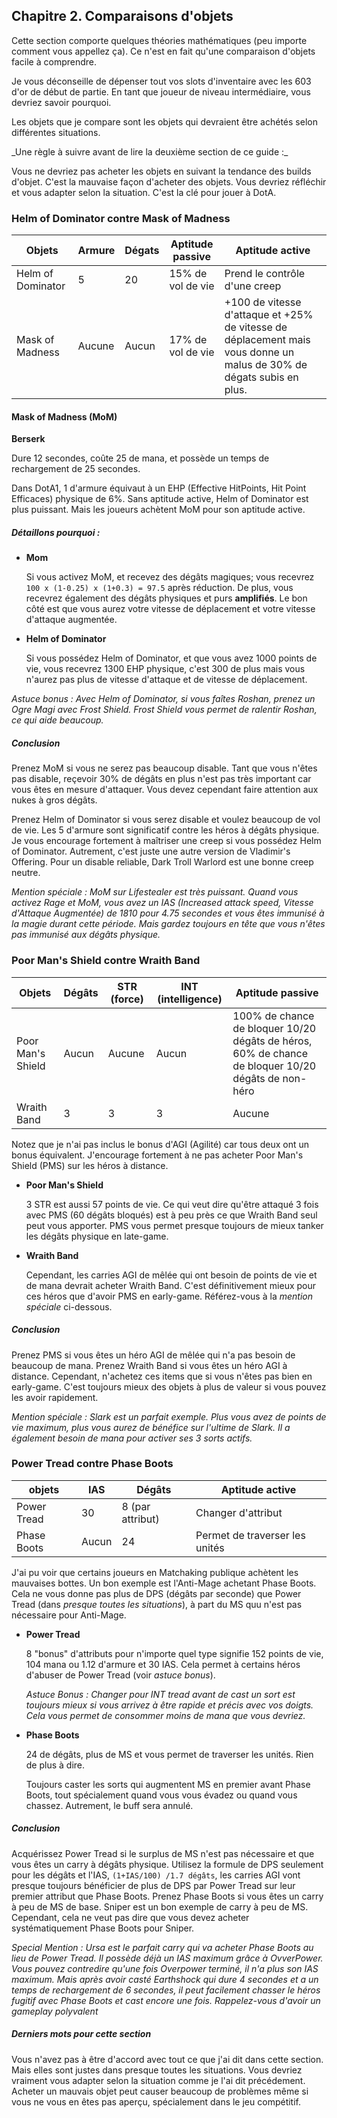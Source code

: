 
<div id="c2"></div>

## Chapitre 2. Comparaisons d'objets ##

Cette section comporte quelques théories mathématiques (peu importe comment vous appellez ça). 
Ce n'est en fait qu'une comparaison d'objets facile à comprendre.

Je vous déconseille de dépenser tout vos slots d'inventaire avec les 603 d'or de début de
partie. En tant que joueur de niveau intermédiaire, vous devriez savoir pourquoi.

Les objets que je compare sont les objets qui devraient être achétés selon différentes situations.

<div class="warning text-warning">
  _Une règle à suivre avant de lire la deuxième section de ce guide :_

  Vous ne devriez pas acheter les objets en suivant la tendance des builds d'objet.
  C'est la mauvaise façon d'acheter des objets. 
  Vous devriez réfléchir et vous adapter selon la situation. 
  C'est la clé pour jouer à DotA.
</div>

### Helm of Dominator contre Mask of Madness ###

<div class="table-reponsive">
  <table class="table">
    <thead>
      <tr>
        <th>Objets</th>
        <th>Armure</th>
        <th>Dégats</th>
        <th>Aptitude passive</th>
        <th>Aptitude active</th>
      </tr>
    </thead>
    <tbody>
      <tr>
        <td>Helm of Dominator</td>
        <td>5</td>
        <td>20</td>
        <td>15% de vol de vie</td>
        <td>Prend le contrôle d'une creep</td>
      </tr>
      <tr>
        <td>Mask of Madness</td>
        <td>Aucune</td>
        <td>Aucun</td>
        <td>17% de vol de vie</td>
        <td>+100 de vitesse d'attaque et +25% de vitesse de déplacement mais
        vous donne un malus de 30% de dégats subis en plus.</td>
      </tr>
    </tbody>
  </table>
</div>


#### Mask of Madness (MoM) ####

__Berserk__

Dure 12 secondes, coûte 25 de mana, et possède un temps de rechargement de 25 secondes.

Dans DotA1, 1 d'armure équivaut à un EHP (Effective HitPoints, Hit Point Efficaces) physique de 6%.
Sans aptitude active, Helm of Dominator est plus puissant. Mais les joueurs achètent MoM pour son
aptitude active. 

##### Détaillons pourquoi : #####

  + __Mom__ 

    Si vous activez MoM, et recevez des dégâts magiques; vous recevrez ``100 x (1-0.25) x (1+0.3) = 97.5`` 
    après réduction. De plus, vous recevrez également des dégâts physiques et purs __amplifiés__.
    Le bon côté est que vous aurez votre vitesse de déplacement et votre vitesse d'attaque augmentée.

  + __Helm of Dominator__ 

    Si vous possédez Helm of Dominator, et que vous avez 1000 points de vie,
    vous recevrez 1300 EHP physique, c'est 300 de plus mais vous n'aurez pas plus de vitesse d'attaque
    et de vitesse de déplacement. 

_Astuce bonus : Avec Helm of Dominator, si vous faîtes Roshan, prenez un Ogre Magi avec Frost Shield. Frost Shield
vous permet de ralentir Roshan, ce qui aide beaucoup._

##### Conclusion #####

Prenez MoM si vous ne serez pas beaucoup disable. Tant que vous n'êtes pas disable, reçevoir 30% de dégâts en plus 
n'est pas très important car vous êtes en mesure d'attaquer. Vous devez cependant faire attention aux nukes à gros
dégâts. 

Prenez Helm of Dominator si vous serez disable et voulez beaucoup de vol de vie. Les 5 d'armure sont significatif
contre les héros à dégâts physique. Je vous encourage fortement à maîtriser une creep si vous possédez Helm of Dominator.
Autrement, c'est juste une autre version de Vladimir's Offering. Pour un disable reliable, Dark Troll Warlord est une bonne creep neutre.

_Mention spéciale : MoM sur Lifestealer est très puissant. Quand vous activez Rage et MoM, vous avez un IAS (Increased 
attack speed, Vitesse d'Attaque Augmentée) de 1810 pour 4.75 secondes et vous êtes immunisé à la magie durant
cette période. Mais gardez toujours en tête que vous n'êtes pas immunisé aux dégâts physique._

### Poor Man's Shield contre Wraith Band ###

<div class="table-reponsive">
  <table class="table">
    <thead>
      <tr>
        <th>Objets</th>
        <th>Dégâts</th>
        <th>STR (force)</th>
        <th>INT (intelligence)</th>
        <th>Aptitude passive</th>
      </tr>
    </thead>
    <tbody>
      <tr>
        <td>Poor Man's Shield</td>
        <td>Aucun</td>
        <td>Aucune</td>
        <td>Aucun</td>
        <td>100% de chance de bloquer 10/20 dégâts de héros, 60% de chance de bloquer 
        10/20 dégâts de non-héro</td>
      </tr>
      <tr>
        <td>Wraith Band</td>
        <td>3</td>
        <td>3</td>
        <td>3</td>
        <td>Aucune</td>
      </tr>
    </tbody>
  </table>
</div>

Notez que je n'ai pas inclus le bonus d'AGI (Agilité) car tous deux ont un bonus équivalent.
J'encourage fortement à ne pas acheter Poor Man's Shield (PMS) sur les héros à distance.

  + __Poor Man's Shield__ 
    
    3 STR est aussi 57 points de vie. Ce qui veut dire qu'être attaqué 3 fois avec PMS (60 dégâts
    bloqués) est à peu près ce que Wraith Band seul peut vous apporter. 
    PMS vous permet presque toujours de mieux tanker les dégâts physique en late-game.

  + __Wraith Band__

    Cependant, les carries AGI de mêlée qui ont besoin de points de vie et de mana devrait acheter
    Wraith Band. C'est définitivement mieux pour ces héros que d'avoir PMS en early-game. Référez-vous 
    à la _mention spéciale_ ci-dessous.

##### Conclusion #####

Prenez PMS si vous êtes un héro AGI de mêlée qui n'a pas besoin de beaucoup de mana.
Prenez Wraith Band si vous êtes un héro AGI à distance.
Cependant, n'achetez ces items que si vous n'êtes pas bien en early-game. C'est toujours 
mieux des objets à plus de valeur si vous pouvez les avoir rapidement.

_Mention spéciale : Slark est un parfait exemple. Plus vous avez de points de vie maximum, 
plus vous aurez de bénéfice sur l'ultime de Slark. Il a également besoin de mana pour activer 
ses 3 sorts actifs._

### Power Tread contre Phase Boots ###

<div class="table-reponsive">
  <table class="table">
    <thead>
      <tr>
        <th>objets</th>
        <th>IAS</th>
        <th>Dégâts</th>
        <th>Aptitude active</th>
      </tr>
    </thead>
    <tbody>
      <tr>
        <td>Power Tread</td>
        <td>30</td>
        <td>8 (par attribut)</td>
        <td>Changer d'attribut</td>
      </tr>
      <tr>
        <td>Phase Boots</td>
        <td>Aucun</td>
        <td>24</td>
        <td>Permet de traverser les unités</td>
      </tr>
    </tbody>
  </table>
</div>

J'ai pu voir que certains joueurs en Matchaking publique achètent les mauvaises bottes.
Un bon exemple est l'Anti-Mage achetant Phase Boots. 
Cela ne vous donne pas plus de DPS (dégâts par seconde) que Power Tread (dans _presque
toutes les situations_), à part du MS quu n'est pas nécessaire pour Anti-Mage.

  + __Power Tread__

    8 "bonus" d'attributs pour n'importe quel type signifie 152 points de vie, 104 mana ou 1.12 d'armure et 30 IAS.
    Cela permet à certains héros d'abuser de Power Tread (voir _astuce bonus_).

    _Astuce Bonus : Changer pour INT tread avant de cast un sort est toujours mieux si vous arrivez à être rapide
    et précis avec vos doigts. Cela vous permet de consommer moins de mana que vous devriez._

  + __Phase Boots__ 

    24 de dégâts, plus de MS et vous permet de traverser les unités. Rien de plus à dire.

    <div class="warning text-warning">
    Toujours caster les sorts qui augmentent MS en premier avant Phase Boots, tout spécialement quand vous vous évadez
    ou quand vous chassez. Autrement, le buff sera annulé.
    </div>

##### Conclusion #####

Acquérissez Power Tread si le surplus de MS n'est pas nécessaire et que vous êtes un carry à dégâts physique. 
Utilisez la formule de DPS seulement pour les dégâts et l'IAS, ``(1+IAS/100) /1.7 dégâts``, les carries
AGI vont presque toujours bénéficier de plus de DPS par Power Tread sur leur premier attribut que 
Phase Boots.
Prenez Phase Boots si vous êtes un carry à peu de MS de base. Sniper est un bon exemple de carry à peu de MS. 
Cependant, cela ne veut pas dire que vous devez acheter systématiquement Phase Boots pour Sniper. 

_Special Mention : Ursa est le parfait carry qui va acheter Phase Boots au lieu de Power Tread. Il possède déjà 
un IAS maximum grâce à OvverPower. Vous pouvez contredire qu'une fois Overpower terminé, il n'a plus son IAS
maximum. Mais après avoir casté Earthshock qui dure 4 secondes et a un temps de rechargement de 6 secondes, il peut 
facilement chasser le héros fugitif avec Phase Boots et cast encore une fois.
Rappelez-vous d'avoir un gameplay polyvalent_

##### Derniers mots pour cette section #####

Vous n'avez pas à être d'accord avec tout ce que j'ai dit dans cette section. Mais elles sont justes dans presque toutes les
situations. Vous devriez vraiment vous adapter selon la situation comme je l'ai dit précédement. Acheter un mauvais objet 
peut causer beaucoup de problèmes même si vous ne vous en êtes pas aperçu, spécialement dans le jeu compétitif.

